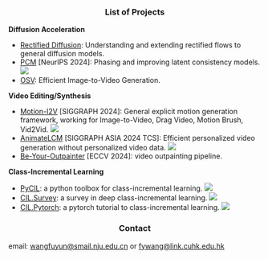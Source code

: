 
 <h3 align="center"> List of Projects </h3>

**Diffusion Acceleration**

- [Rectified Diffusion](https://arxiv.org/abs/2410.07303): Understanding and extending rectified flows to general diffusion models.
- [PCM](https://arxiv.org/abs/2405.18407) [NeurIPS 2024]: Phasing and improving latent consistency models. <img src="https://img.shields.io/github/stars/G-U-N/Phased-Consistency-Model?style=social" />
- [OSV](https://arxiv.org/abs/2409.11367): Efficient Image-to-Video Generation.

 **Video Editing/Synthesis**
 
- [Motion-I2V](https://huggingface.co/papers/2401.15977) [SIGGRAPH 2024]: General explicit motion generation framework, working for Image-to-Video, Drag Video, Motion Brush, Vid2Vid.  <img src="https://img.shields.io/github/stars/G-U-N/Motion-I2V?style=social" />
- [AnimateLCM](https://animatelcm.github.io/) [SIGGRAPH ASIA 2024 TCS]: Efficient personalized video generation without personalized video data.  <img src="https://img.shields.io/github/stars/G-U-N/AnimateLCM?style=social" />
- [Be-Your-Outpainter](https://be-your-outpainter.github.io/) [ECCV 2024]: video outpainting pipeline.  

**Class-Incremental Learning**

- [PyCIL](https://github.com/G-U-N/PyCIL): a python toolbox for class-incremental learning.  <img src="https://img.shields.io/github/stars/G-U-N/PyCIL?style=social" />
- [CIL.Survey](https://github.com/zhoudw-zdw/CIL_Survey): a survey in deep class-incremental learning.  <img src="https://img.shields.io/github/stars/zhoudw-zdw/CIL_Survey?style=social" /> 
- [CIL.Pytorch](https://github.com/G-U-N/a-PyTorch-Tutorial-to-Class-Incremental-Learning): a pytorch tutorial to class-incremental learning. <img src="https://img.shields.io/github/stars/G-U-N/a-PyTorch-Tutorial-to-Class-Incremental-Learning?style=social" />




 <h3 align="center"> Contact </h3>

email: wangfuyun@smail.nju.edu.cn or fywang@link.cuhk.edu.hk



